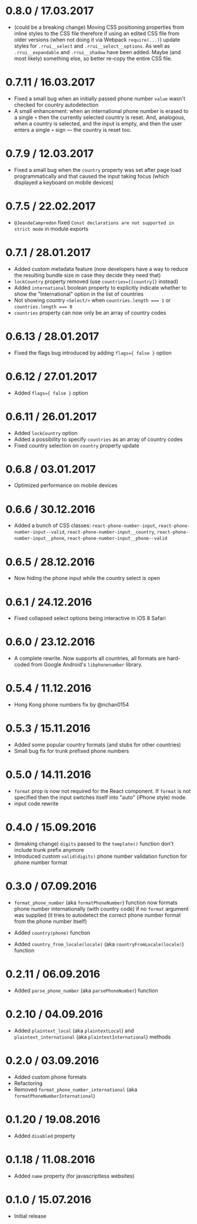 0.8.0 / 17.03.2017
==================

  * (could be a breaking change) Moving CSS positioning properties from inline styles to the CSS file therefore if using an edited CSS file from older versions (when not doing it via Webpack `require(...)`) update styles for `.rrui__select` and `.rrui__select__options`. As well as `.rrui__expandable` and `.rrui__shadow` have been added. Maybe (and most likely) something else, so better re-copy the entire CSS file.

0.7.11 / 16.03.2017
===================

  * Fixed a small bug when an initially passed phone number `value` wasn't checked for country autodetection
  * A small enhancement: when an international phone number is erased to a single `+` then the currently selected country is reset. And, analogous, when a country is selected, and the input is empty, and then the user enters a single `+` sign — the country is reset too.

0.7.9 / 12.03.2017
==================

  * Fixed a small bug when the `country` property was set after page load programmatically and that caused the input taking focus (which displayed a keyboard on mobile devices)

0.7.5 / 22.02.2017
==================

  * `@JeandeCampredon` fixed `Const declarations are not supported in strict mode` in module exports

0.7.1 / 28.01.2017
==================

  * Added custom metadata feature (now developers have a way to reduce the resulting bundle size in case they decide they need that)
  * `lockCountry` property removed (use `countries={[country]}` instead)
  * Added `international` boolean property to explicitly indicate whether to show the "International" option in the list of countries
  * Not showing country `<Select/>` when `countries.length === 1` or `countries.length === 0`
  * `countries` property can now only be an array of country codes

0.6.13 / 28.01.2017
===================

  * Fixed the flags bug introduced by adding `flags={ false }` option

0.6.12 / 27.01.2017
===================

  * Added `flags={ false }` option

0.6.11 / 26.01.2017
===================

  * Added `lockCountry` option
  * Added a possibility to specify `countries` as an array of country codes
  * Fixed country selection on `country` property update

0.6.8 / 03.01.2017
===================

  * Optimized performance on mobile devices

0.6.6 / 30.12.2016
===================

  * Added a bunch of CSS classes: `react-phone-number-input`, `react-phone-number-input--valid`, `react-phone-number-input__country`, `react-phone-number-input__phone`, `react-phone-number-input__phone--valid`

0.6.5 / 28.12.2016
===================

  * Now hiding the phone input while the country select is open

0.6.1 / 24.12.2016
===================

  * Fixed collapsed select options being interactive in iOS 8 Safari

0.6.0 / 23.12.2016
===================

  * A complete rewrite. Now supports all countries, all formats are hard-coded from Google Android's `libphonenumber` library.

0.5.4 / 11.12.2016
===================

  * Hong Kong phone numbers fix by @nchan0154

0.5.3 / 15.11.2016
===================

  * Added some popular country formats (and stubs for other countries)
  * Small bug fix for trunk prefixed phone numbers

0.5.0 / 14.11.2016
===================

  * `format` prop is now not required for the React component. If `format` is not specified then the input switches itself into "auto" (iPhone style) mode.
  * input code rewrite

0.4.0 / 15.09.2016
===================

  * (breaking change) `digits` passed to the `template()` function don't include trunk prefix anymore
  * Introduced custom `valid(digits)` phone number validation function for phone number format

0.3.0 / 07.09.2016
===================

  * `format_phone_number` (aka `formatPhoneNumber`) function now formats phone number internationally (with country code) if no `format` argument was supplied (it tries to autodetect the correct phone number format from the phone number itself)

  * Added `country(phone)` function

  * Added `country_from_locale(locale)` (aka `countryFromLocale(locale)`) function

0.2.11 / 06.09.2016
===================

  * Added `parse_phone_number` (aka `parsePhoneNumber`) function

0.2.10 / 04.09.2016
===================

  * Added `plaintext_local` (aka `plaintextLocal`) and `plaintext_international` (aka `plaintextInternational`) methods

0.2.0 / 03.09.2016
==================

  * Added custom phone formats
  * Refactoring
  * Removed `format_phone_number_international` (aka `formatPhoneNumberInternational`)

0.1.20 / 19.08.2016
===================

  * Added `disabled` property

0.1.18 / 11.08.2016
===================

  * Added `name` property (for javascriptless websites)

0.1.0 / 15.07.2016
===================

  * Initial release